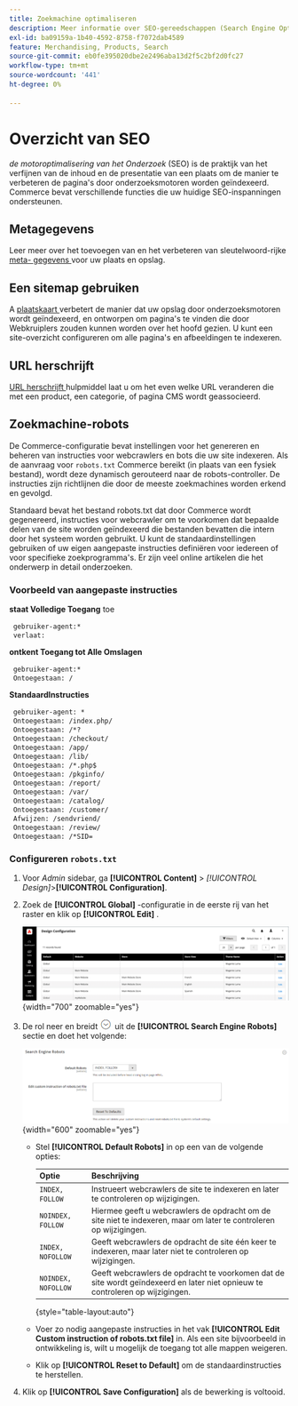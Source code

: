 ```yaml
---
title: Zoekmachine optimaliseren
description: Meer informatie over SEO-gereedschappen (Search Engine Optimization, optimalisatie van zoekprogramma's) voor Commerce-sites en tips en trucs voor optimale SEO.
exl-id: ba09159a-1b40-4592-8758-f7072dab4589
feature: Merchandising, Products, Search
source-git-commit: eb0fe395020dbe2e2496aba13d2f5c2bf2d0fc27
workflow-type: tm+mt
source-wordcount: '441'
ht-degree: 0%

---
```


# Overzicht van SEO

_de motoroptimalisering van het Onderzoek_ (SEO) is de praktijk van het verfijnen van de inhoud en de presentatie van een plaats om de manier te verbeteren de pagina&#39;s door onderzoeksmotoren worden geïndexeerd. Commerce bevat verschillende functies die uw huidige SEO-inspanningen ondersteunen.

## Metagegevens

Leer meer over het toevoegen van en het verbeteren van sleutelwoord-rijke [ meta- gegevens ](meta-data.md) voor uw plaats en opslag.

## Een sitemap gebruiken

A [ plaatskaart ](sitemap-xml.md) verbetert de manier dat uw opslag door onderzoeksmotoren wordt geïndexeerd, en ontworpen om pagina&#39;s te vinden die door Webkruiplers zouden kunnen worden over het hoofd gezien. U kunt een site-overzicht configureren om alle pagina&#39;s en afbeeldingen te indexeren.

## URL herschrijft

[ URL herschrijft ](url-rewrite.md) hulpmiddel laat u om het even welke URL veranderen die met een product, een categorie, of pagina CMS wordt geassocieerd.

## Zoekmachine-robots

De Commerce-configuratie bevat instellingen voor het genereren en beheren van instructies voor webcrawlers en bots die uw site indexeren. Als de aanvraag voor `robots.txt` Commerce bereikt (in plaats van een fysiek bestand), wordt deze dynamisch gerouteerd naar de robots-controller. De instructies zijn richtlijnen die door de meeste zoekmachines worden erkend en gevolgd.

Standaard bevat het bestand robots.txt dat door Commerce wordt gegenereerd, instructies voor webcrawler om te voorkomen dat bepaalde delen van de site worden geïndexeerd die bestanden bevatten die intern door het systeem worden gebruikt. U kunt de standaardinstellingen gebruiken of uw eigen aangepaste instructies definiëren voor iedereen of voor specifieke zoekprogramma&#39;s. Er zijn veel online artikelen die het onderwerp in detail onderzoeken.

### Voorbeeld van aangepaste instructies

**staat Volledige Toegang** toe

     gebruiker-agent:* 
     verlaat:

**ontkent Toegang tot Alle Omslagen**

     gebruiker-agent:* 
     Ontoegestaan: /

**StandaardInstructies**

     gebruiker-agent: *
     Ontoegestaan: /index.php/
     Ontoegestaan: /*?
     Ontoegestaan: /checkout/
     Ontoegestaan: /app/
     Ontoegestaan: /lib/
     Ontoegestaan: /*.php$ 
     Ontoegestaan: /pkginfo/
     Ontoegestaan: /report/
     Ontoegestaan: /var/
     Ontoegestaan: /catalog/
     Ontoegestaan: /customer/
     Afwijzen: /sendvriend/ 
     Ontoegestaan: /review/
     Ontoegestaan: /*SID= 

### Configureren `robots.txt`

1. Voor _Admin_ sidebar, ga **[!UICONTROL Content]** > _[!UICONTROL Design]_>**[!UICONTROL Configuration]**.

1. Zoek de **[!UICONTROL Global]** -configuratie in de eerste rij van het raster en klik op **[!UICONTROL Edit]** .

   ![ Globale ontwerpconfiguratie ](./assets/design-configuration-grid.png){width="700" zoomable="yes"}

1. De rol neer en breidt ![ selecteur van de Uitbreiding ](../assets/icon-display-expand.png) uit de **[!UICONTROL Search Engine Robots]** sectie en doet het volgende:

   ![ configuratie van het Ontwerp - de robots van de onderzoeksmotor ](./assets/design-configuration-search-engine-robots.png){width="600" zoomable="yes"}

   - Stel **[!UICONTROL Default Robots]** in op een van de volgende opties:

     | Optie | Beschrijving |
     |------|------------|
     | `INDEX, FOLLOW` | Instrueert webcrawlers de site te indexeren en later te controleren op wijzigingen. |
     | `NOINDEX, FOLLOW` | Hiermee geeft u webcrawlers de opdracht om de site niet te indexeren, maar om later te controleren op wijzigingen. |
     | `INDEX, NOFOLLOW` | Geeft webcrawlers de opdracht de site één keer te indexeren, maar later niet te controleren op wijzigingen. |
     | `NOINDEX, NOFOLLOW` | Geeft webcrawlers de opdracht te voorkomen dat de site wordt geïndexeerd en later niet opnieuw te controleren op wijzigingen. |

     {style="table-layout:auto"}

   - Voer zo nodig aangepaste instructies in het vak **[!UICONTROL Edit Custom instruction of robots.txt file]** in. Als een site bijvoorbeeld in ontwikkeling is, wilt u mogelijk de toegang tot alle mappen weigeren.

   - Klik op **[!UICONTROL Reset to Default]** om de standaardinstructies te herstellen.

1. Klik op **[!UICONTROL Save Configuration]** als de bewerking is voltooid.
